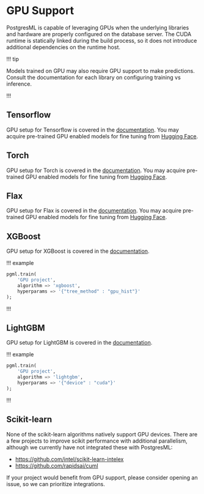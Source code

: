 # GPU Support

PostgresML is capable of leveraging GPUs when the underlying libraries and hardware are properly configured on the database server. The CUDA runtime is statically linked during the build process, so it does not introduce additional dependencies on the runtime host.

!!! tip

Models trained on GPU may also require GPU support to make predictions. Consult the documentation for each library on configuring training vs inference.

!!!

## Tensorflow
GPU setup for Tensorflow is covered in the [documentation](https://www.tensorflow.org/install/pip). You may acquire pre-trained GPU enabled models for fine tuning from [Hugging Face](/docs/transformers/fine_tuning/). 

## Torch
GPU setup for Torch is covered in the [documentation](https://pytorch.org/get-started/locally/). You may acquire pre-trained GPU enabled models for fine tuning from [Hugging Face](/docs/transformers/fine_tuning/). 

## Flax
GPU setup for Flax is covered in the [documentation](https://github.com/google/jax#pip-installation-gpu-cuda). You may acquire pre-trained GPU enabled models for fine tuning from [Hugging Face](/docs/transformers/fine_tuning/). 

## XGBoost 
GPU setup for XGBoost is covered in the [documentation](https://xgboost.readthedocs.io/en/stable/gpu/index.html). 

!!! example 
```sql linenums="1"
pgml.train(
    'GPU project', 
    algorithm => 'xgboost', 
    hyperparams => '{"tree_method" : "gpu_hist"}'
);
```
!!!

## LightGBM
GPU setup for LightGBM is covered in the [documentation](https://lightgbm.readthedocs.io/en/latest/GPU-Tutorial.html). 

!!! example 
```sql linenums="1"
pgml.train(
    'GPU project', 
    algorithm => 'lightgbm', 
    hyperparams => '{"device" : "cuda"}'
);
```
!!!

## Scikit-learn
None of the scikit-learn algorithms natively support GPU devices. There are a few projects to improve scikit performance with additional parallelism, although we currently have not integrated these with PostgresML:

- https://github.com/intel/scikit-learn-intelex
- https://github.com/rapidsai/cuml

If your project would benefit from GPU support, please consider opening an issue, so we can prioritize integrations.
